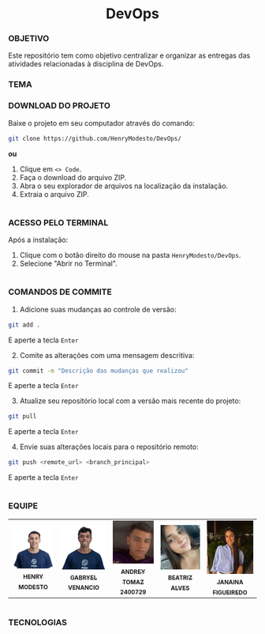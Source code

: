 <h1 align=center> DevOps </h1>

### OBJETIVO

Este repositório tem como objetivo centralizar e organizar as entregas das atividades relacionadas à disciplina de DevOps.


### TEMA


### DOWNLOAD DO PROJETO

Baixe o projeto em seu computador através do comando:

```bash
git clone https://github.com/HenryModesto/DevOps/
```

**ou**

1. Clique em `<> Code`.
2. Faça o download do arquivo ZIP.
3. Abra o seu explorador de arquivos na localização da instalação.
4. Extraia o arquivo ZIP.

#
### ACESSO PELO TERMINAL 

Após a instalação:

1. Clique com o botão direito do mouse na pasta `HenryModesto/DevOps`.
2. Selecione "Abrir no Terminal".

#
### COMANDOS DE COMMITE

1. Adicione suas mudanças ao controle de versão:

```bash
git add .
```

E aperte a tecla `Enter`

2. Comite as alterações com uma mensagem descritiva:

```bash
git commit -m "Descrição das mudanças que realizou"
```

E aperte a tecla `Enter`

3. Atualize seu repositório local com a versão mais recente do projeto:

```bash
git pull 
```

E aperte a tecla `Enter`

4. Envie suas alterações locais para o repositório remoto:

```bash
git push <remote_url> <branch_principal>
```

E aperte a tecla `Enter`

#
### EQUIPE

<table align="center">
  <tr>
    <td align="center">
      <a href="https://github.com/HenryModesto" title="Github Henry">
        <img src="Pictures/HENRYZ.jfif" width="150px;" heigth="200px;" alt="Foto de Henry Oliveira Modesto De Jesus"/><br>
        <sub>
          <b>HENRY MODESTO</b>
        </sub>
      </a>
    </td>
    <td align="center">
      <a href="https://github.com/GabryelVenancio" title="Github Gabryel Venancio">
        <img src="Pictures/Cleffs.jpeg" width="150px;" alt="Foto de Gabryel Venancio Cleffs do Nascimento"/><br>
        <sub>
          <b>GABRYEL VENANCIO</b>
        </sub>
      </a>
    </td>
    <td align="center">
      <a href="https://github.com/AndreyT1224" title="Github Andrey">
        <img src="Pictures/ANDREW.jpeg" width="150px;" alt="Foto de Andrey Tomaz Silva Alves "/><br>
        <sub>
          <b>ANDREY TOMAZ</b>
          <b>2400729</b>
        </sub>
      </a>
    </td>
    <td align="center">
      <a href="https://github.com/Biiaiiab" title="Github Beatriz">
        <img src="Pictures/Bia.jpeg" width="150px;" alt="Foto Beatriz do Carmo Alves"/><br>
        <sub>
          <b>BEATRIZ ALVES</b>
        </sub>
      </a>
    </td>
     <td align="center">
      <a href="https://github.com/JanainaFi" title="Github Janaina">
        <img src="Pictures/Jana.jpeg" width="150px;" alt="Foto Janaina da Silva Figueiredo"/><br>
        <sub>
          <b>JANAINA FIGUEIREDO</b>
          <b> 
        </sub>
      </a>
    </td>
    
  </tr>
</table>

#
### TECNOLOGIAS

